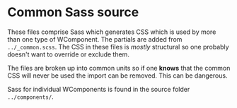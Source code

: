 # Common Sass source

These files comprise Sass which generates CSS which is used by more than one type of WComponent. The
partials are added from `../_common.scss`. The CSS in these files is _mostly_ structural so one
probably doesn't want to override or exclude them.

The files are broken up into common units so if one **knows** that the common CSS will never be
used the import can be removed. This can be dangerous.

Sass for individual WComponents is found in the source folder `../components/`.
